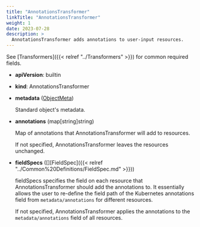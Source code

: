 ```yaml
---
title: "AnnotationsTransformer"
linkTitle: "AnnotationsTransformer"
weight: 1
date: 2023-07-28
description: >
  AnnotationsTransformer adds annotations to user-input resources.
---
```


See [Transformers]({{< relref "../Transformers" >}}) for common required fields.

* **apiVersion**: builtin
* **kind**: AnnotationsTransformer
* **metadata** ([ObjectMeta](https://kubernetes.io/docs/reference/kubernetes-api/common-definitions/object-meta/#ObjectMeta))

  Standard object's metadata.

* **annotations** (map[string]string)

  Map of annotations that AnnotationsTransformer will add to resources.

  If not specified, AnnotationsTransformer leaves the resources unchanged.

* **fieldSpecs** (\[\][FieldSpec]({{< relref "../Common%20Definitions/FieldSpec.md" >}}))

  fieldSpecs specifies the field on each resource that AnnotationsTransformer should add the annotations to.
  It essentially allows the user to re-define the field path of the Kubernetes annotations field from `metadata/annotations` for different resources.

  If not specified, AnnotationsTransformer applies the annotations to the `metadata/annotations` field of all resources.

